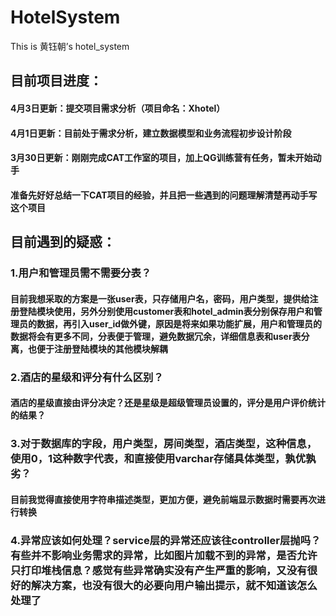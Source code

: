# HotelSystem
This is 黄钰朝’s hotel_system

## 目前项目进度：
#### 4月3日更新：提交项目需求分析（项目命名：Xhotel）
#### 4月1日更新：目前处于需求分析，建立数据模型和业务流程初步设计阶段
#### 3月30日更新：刚刚完成CAT工作室的项目，加上QG训练营有任务，暂未开始动手
#### 准备先好好总结一下CAT项目的经验，并且把一些遇到的问题理解清楚再动手写这个项目

## 目前遇到的疑惑：
### 1.用户和管理员需不需要分表？
#### 目前我想采取的方案是一张user表，只存储用户名，密码，用户类型，提供给注册登陆模块使用，另外分别使用customer表和hotel_admin表分别保存用户和管理员的数据，再引入user_id做外键，原因是将来如果功能扩展，用户和管理员的数据将会有更多不同，分表便于管理，避免数据冗余，详细信息表和user表分离，也便于注册登陆模块的其他模块解耦
### 2.酒店的星级和评分有什么区别？
#### 酒店的星级直接由评分决定？还是星级是超级管理员设置的，评分是用户评价统计的结果？
### 3.对于数据库的字段，用户类型，房间类型，酒店类型，这种信息，使用0，1这种数字代表，和直接使用varchar存储具体类型，孰优孰劣？
#### 目前我觉得直接使用字符串描述类型，更加方便，避免前端显示数据时需要再次进行转换
### 4.异常应该如何处理？service层的异常还应该往controller层抛吗？有些并不影响业务需求的异常，比如图片加载不到的异常，是否允许只打印堆栈信息？感觉有些异常确实没有产生严重的影响，又没有很好的解决方案，也没有很大的必要向用户输出提示，就不知道该怎么处理了
